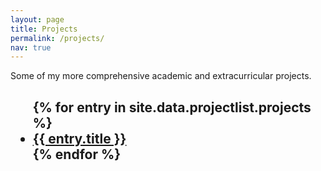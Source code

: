 ```yaml
---
layout: page
title: Projects
permalink: /projects/
nav: true
---
```


Some of my more comprehensive academic and extracurricular projects.

<h2>
<ul>
{% for entry in site.data.projectlist.projects %}
    <li><a href="{{ entry.url }}"> {{ entry.title }}</a></li>
{% endfor %}
</ul>
</h2>